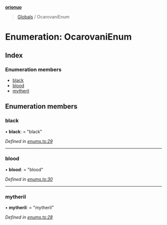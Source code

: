 **[orionuo](../README.md)**

> [Globals](../globals.md) / OcarovaniEnum

# Enumeration: OcarovaniEnum

## Index

### Enumeration members

* [black](ocarovanienum.md#black)
* [blood](ocarovanienum.md#blood)
* [mytheril](ocarovanienum.md#mytheril)

## Enumeration members

### black

•  **black**:  = "black"

*Defined in [enums.ts:29](https://github.com/msviha/orionuo/blob/6f2627d/src/enums.ts#L29)*

___

### blood

•  **blood**:  = "blood"

*Defined in [enums.ts:30](https://github.com/msviha/orionuo/blob/6f2627d/src/enums.ts#L30)*

___

### mytheril

•  **mytheril**:  = "mytheril"

*Defined in [enums.ts:28](https://github.com/msviha/orionuo/blob/6f2627d/src/enums.ts#L28)*
